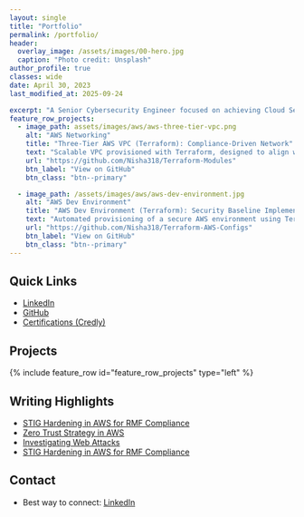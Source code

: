 ```yaml
---
layout: single
title: "Portfolio"
permalink: /portfolio/
header:
  overlay_image: /assets/images/00-hero.jpg
  caption: "Photo credit: Unsplash"
author_profile: true
classes: wide
date: April 30, 2023
last_modified_at: 2025-09-24

excerpt: "A Senior Cybersecurity Engineer focused on achieving Cloud Security Compliance and implementing Zero Trust architectures in AWS and Azure. Expertise includes NIST RMF, policy development, and Infrastructure as Code (IaC) security."
feature_row_projects:
  - image_path: assets/images/aws/aws-three-tier-vpc.png
    alt: "AWS Networking"
    title: "Three-Tier AWS VPC (Terraform): Compliance-Driven Network"
    text: "Scalable VPC provisioned with Terraform, designed to align with NIST SP 800-53 controls (e.g., SC-7 Boundary Protection and AC-4 Information Flow Enforcement). Demonstrates Zero Trust principles through network segmentation and least privilege IAM policies."
    url: "https://github.com/Nisha318/Terraform-Modules"
    btn_label: "View on GitHub"
    btn_class: "btn--primary"

  - image_path: /assets/images/aws/aws-dev-environment.jpg
    alt: "AWS Dev Environment"
    title: "AWS Dev Environment (Terraform): Security Baseline Implementation"
    text: "Automated provisioning of a secure AWS environment using Terraform. Implemented security baselines and configuration management (CM) best practices to ensure least privilege access and a compliant development environment."
    url: "https://github.com/Nisha318/Terraform-AWS-Configs"
    btn_label: "View on GitHub"
    btn_class: "btn--primary"
---
```


## Quick Links
- [LinkedIn](https://www.linkedin.com/in/nishapmcd)
- [GitHub](https://github.com/Nisha318)
- [Certifications (Credly)](https://www.credly.com/users/nishapmcd/badges#credly)

## Projects
{% include feature_row id="feature_row_projects" type="left" %}

## Writing Highlights
- [STIG Hardening in AWS for RMF Compliance](YOUR-POST-LINK)
- [Zero Trust Strategy in AWS](YOUR-POST-LINK)
- [Investigating Web Attacks](https://notesbynisha.com/blog/investigate-web-attacks-lets-defend-walkthrough/)
- [STIG Hardening in AWS for RMF Compliance](YOUR-POST-LINK)

## Contact
- Best way to connect: [LinkedIn](https://www.linkedin.com/in/nishapmcd)
